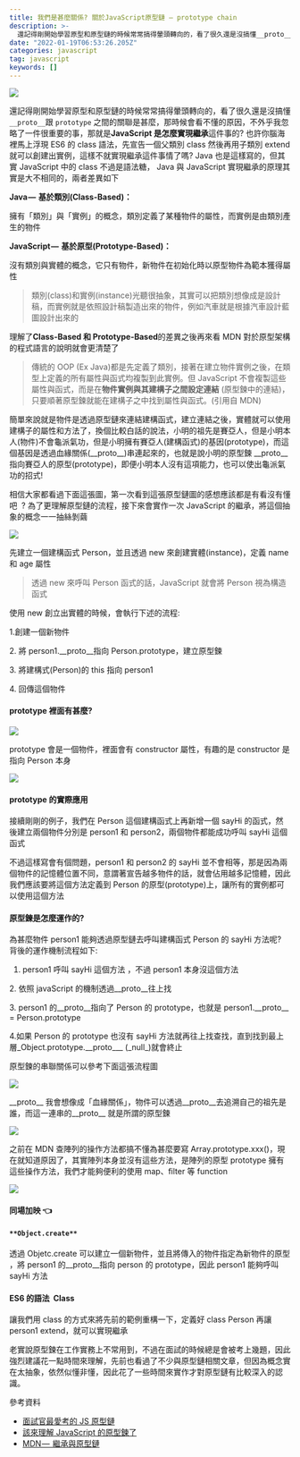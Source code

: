 ```yaml
---
title: 我們是甚麼關係? 關於JavaScript原型鏈 — prototype chain
description: >-
  還記得剛開始學習原型和原型鏈的時候常常搞得暈頭轉向的，看了很久還是沒搞懂__proto__跟prototype之間的關聯是甚麼，那時候會看不懂的原因，不外乎我忽略了一件很重要的事，那就是JavaScript是怎麼實現繼承這件事的…
date: "2022-01-19T06:53:26.205Z"
categories: javascript
tag: javascript
keywords: []
---
```


![](/img/1__8__uN9NeWKSWXC23TdNtqZA.jpeg)

還記得剛開始學習原型和原型鏈的時候常常搞得暈頭轉向的，看了很久還是沒搞懂`__proto__`跟 `prototype` 之間的關聯是甚麼，那時候會看不懂的原因，不外乎我忽略了一件很重要的事，那就是**JavaScript 是怎麼實現繼承**這件事的? 也許你腦海裡馬上浮現 ES6 的 class 語法，先宣告一個父類別 class 然後再用子類別 extend 就可以創建出實例，這樣不就實現繼承這件事情了嗎? Java 也是這樣寫的，但其實 JavaScript 中的 class 不過是語法糖， Java 與 JavaScript 實現繼承的原理其實是大不相同的，兩者差異如下

**Java —  基於類別(Class-Based)：**

擁有「類別」與「實例」的概念，類別定義了某種物件的屬性，而實例是由類別產生的物件

**JavaScript —  基於原型(Prototype-Based)：**

沒有類別與實體的概念，它只有物件，新物件在初始化時以原型物件為範本獲得屬性

> 類別(class)和實例(instance)光聽很抽象，其實可以把類別想像成是設計稿，而實例就是依照設計稿製造出來的物件，例如汽車就是根據汽車設計藍圖設計出來的

理解了**Class-Based 和 Prototype-Based**的差異之後再來看 MDN 對於原型架構的程式語言的說明就會更清楚了

> 傳統的 OOP (Ex Java)都是先定義了類別，接著在建立物件實例之後，在類型上定義的所有屬性與函式均複製到此實例。但 JavaScript 不會複製這些屬性與函式，而是在**物件實例與其建構子之間設定連結** (原型鍊中的連結)，只要順著原型鍊就能在建構子之中找到屬性與函式。(引用自 MDN)

簡單來說就是物件是透過原型鏈來連結建構函式，建立連結之後，實體就可以使用建構子的屬性和方法了，換個比較白話的說法，小明的祖先是賽亞人，但是小明本人(物件)不會龜派氣功，但是小明擁有賽亞人(建構函式)的基因(prototype)，而這個基因是透過血緣關係(\_\_proto\_\_)串連起來的，也就是說小明的原型鍊 \_\_proto\_\_ 指向賽亞人的原型(prototype)，即便小明本人沒有這項能力，也可以使出龜派氣功的招式!

相信大家都看過下面這張圖，第一次看到這張原型鏈圖的感想應該都是有看沒有懂吧  ? 為了更理解原型鏈的流程，接下來會實作一次 JavaScript 的繼承，將這個抽象的概念一一抽絲剝繭

![](/img/1__nsLXm7WwYGFfsERPtGELpQ.png)

先建立一個建構函式 Person，並且透過 new 來創建實體(instance)，定義 name 和 age 屬性

> 透過 new 來呼叫 Person 函式的話，JavaScript 就會將 Person 視為構造函式

使用 new 創立出實體的時候，會執行下述的流程:

1.創建一個新物件

2\. 將 person1.\_\_proto\_\_指向 Person.prototype，建立原型鍊

3\. 將建構式(Person)的 this 指向 person1

4\. 回傳這個物件

#### prototype 裡面有甚麼?

![](/img/1__M3eAJ2RYf0RHZm7LUEWxVw.png)

prototype 會是一個物件，裡面會有 constructor 屬性，有趣的是 constructor 是指向 Person 本身

![](/img/1__R8JvM6b5zRwNPBF0umev7g.png)

#### prototype 的實際應用

接續剛剛的例子，我們在 Person 這個建構函式上再新增一個 sayHi 的函式，然後建立兩個物件分別是 person1 和 person2，兩個物件都能成功呼叫 sayHi 這個函式

不過這樣寫會有個問題，person1 和 person2 的 sayHi 並不會相等，那是因為兩個物件的記憶體位置不同，意謂著宣告越多物件的話，就會佔用越多記憶體，因此我們應該要將這個方法定義到 Person 的原型(prototype)上，讓所有的實例都可以使用這個方法

#### 原型鍊是怎麼運作的?

為甚麼物件 person1 能夠透過原型鏈去呼叫建構函式 Person 的 sayHi 方法呢? 背後的運作機制流程如下:

1.  person1 呼叫 sayHi 這個方法 ，不過 person1 本身沒這個方法

2\. 依照 javaScript 的機制透過\_\_proto\_\_往上找

3\. person1 的\_\_proto\_\_指向了 Person 的 prototype，也就是 person1.\_\_proto\_\_ = Person.prototype

4.如果 Person 的 prototype 也沒有 sayHi 方法就再往上找查找，直到找到最上層\_Object.prototype.\_\_proto\_\__ (\_null_)就會終止

原型鍊的串聯關係可以參考下面這張流程圖

![](/img/1__LmzG2VLxHxgqYireP6fyYQ.png)

\_\_proto\_\_ 我會想像成「血緣關係」，物件可以透過\_\_proto\_\_去追溯自己的祖先是誰，而這一連串的\_\_proto\_\_ 就是所謂的原型鍊

![](/img/1__5lekiQHwaYrBYrdvNxfhow.png)

之前在 MDN 查陣列的操作方法都搞不懂為甚麼要寫 Array.prototype.xxx()，現在就知道原因了，其實陣列本身並沒有這些方法，是陣列的原型 prototype 擁有這些操作方法，我們才能夠便利的使用 map、filter 等 function

![](/img/1__fzmFKA3jWcHlO9i0cqBSuw.png)

#### 同場加映 👈

#### `**Object.create**`

透過 Objetc.create 可以建立一個新物件，並且將傳入的物件指定為新物件的原型 ，將 person1 的\_\_proto\_\_指向 person 的 prototype，因此 person1 能夠呼叫 sayHi 方法

#### ES6 的語法  Class

讓我們用 class 的方式來將先前的範例重構一下，定義好 class Person 再讓 person1 extend，就可以實現繼承

老實說原型鍊在工作實務上不常用到，不過在面試的時候總是會被考上幾題，因此強烈建議花一點時間來理解，先前也看過了不少與原型鏈相關文章，但因為概念實在太抽象，依然似懂非懂，因此花了一些時間來實作才對原型鏈有比較深入的認識。

參考資料

- [面試官最愛考的 JS 原型鏈](https://maxleebk.com/2020/07/25/prototype/)
- [該來理解 JavaScript 的原型鍊了](https://blog.techbridge.cc/2017/04/22/javascript-prototype/)
- [MDN —  繼承與原型鏈](https://developer.mozilla.org/zh-TW/docs/Web/JavaScript/Inheritance_and_the_prototype_chain)

